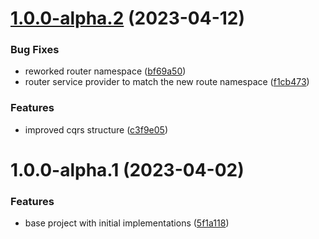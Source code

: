 # [1.0.0-alpha.2](https://github.com/parvum-lambda/users/compare/v1.0.0-alpha.1...v1.0.0-alpha.2) (2023-04-12)


### Bug Fixes

* reworked router namespace ([bf69a50](https://github.com/parvum-lambda/users/commit/bf69a50e3c6114e1999432831f2fc656d55c4c14))
* router service provider to match the new route namespace ([f1cb473](https://github.com/parvum-lambda/users/commit/f1cb4731ae28ae8a4aea35756df44e29618f2ae0))


### Features

* improved cqrs structure ([c3f9e05](https://github.com/parvum-lambda/users/commit/c3f9e05c102bed742d111fa304aaf3f1506a1394))

# 1.0.0-alpha.1 (2023-04-02)


### Features

* base project with initial implementations ([5f1a118](https://github.com/parvum-lambda/users/commit/5f1a1184644cd8f8f2dc3a263a34ba9e3f452105))

